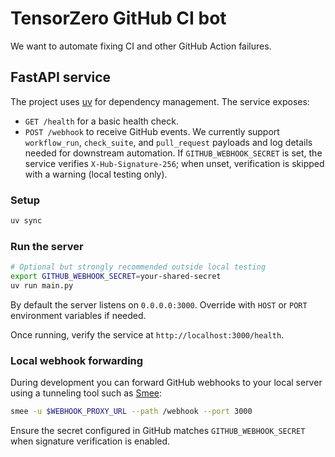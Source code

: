 # TensorZero GitHub CI bot

We want to automate fixing CI and other GitHub Action failures.

## FastAPI service

The project uses [uv](https://docs.astral.sh/uv/) for dependency management. The service exposes:
- `GET /health` for a basic health check.
- `POST /webhook` to receive GitHub events. We currently support `workflow_run`, `check_suite`, and `pull_request` payloads and log details needed for downstream automation. If `GITHUB_WEBHOOK_SECRET` is set, the service verifies `X-Hub-Signature-256`; when unset, verification is skipped with a warning (local testing only).

### Setup

```bash
uv sync
```

### Run the server

```bash
# Optional but strongly recommended outside local testing
export GITHUB_WEBHOOK_SECRET=your-shared-secret
uv run main.py
```

By default the server listens on `0.0.0.0:3000`. Override with `HOST` or `PORT` environment variables if needed.

Once running, verify the service at `http://localhost:3000/health`.

### Local webhook forwarding

During development you can forward GitHub webhooks to your local server using a tunneling tool such as [Smee](https://docs.github.com/en/webhooks/using-webhooks/handling-webhook-deliveries):

```bash
smee -u $WEBHOOK_PROXY_URL --path /webhook --port 3000
```

Ensure the secret configured in GitHub matches `GITHUB_WEBHOOK_SECRET` when signature verification is enabled.
